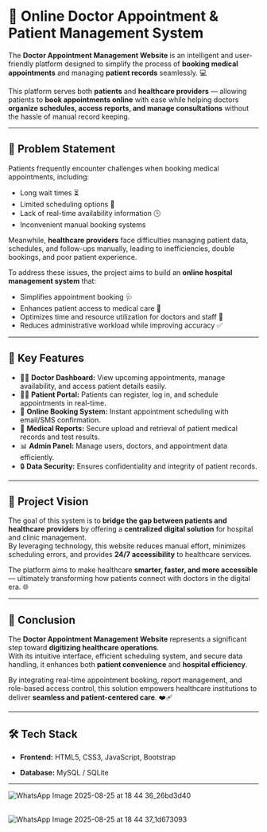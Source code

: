 # 🏥 Online Doctor Appointment & Patient Management System  

The **Doctor Appointment Management Website** is an intelligent and user-friendly platform designed to simplify the process of **booking medical appointments** and managing **patient records** seamlessly. 💻  

This platform serves both **patients** and **healthcare providers** — allowing patients to **book appointments online** with ease while helping doctors **organize schedules, access reports, and manage consultations** without the hassle of manual record keeping.  

---

## 🚨 Problem Statement  

Patients frequently encounter challenges when booking medical appointments, including:  
- Long wait times ⏳  
- Limited scheduling options 📅  
- Lack of real-time availability information 🕒  
- Inconvenient manual booking systems  

Meanwhile, **healthcare providers** face difficulties managing patient data, schedules, and follow-ups manually, leading to inefficiencies, double bookings, and poor patient experience.  

To address these issues, the project aims to build an **online hospital management system** that:  
- Simplifies appointment booking 🩺  
- Enhances patient access to medical care 💬  
- Optimizes time and resource utilization for doctors and staff 🏥  
- Reduces administrative workload while improving accuracy ✅  

---

## 🌟 Key Features  

- 👩‍⚕️ **Doctor Dashboard:** View upcoming appointments, manage availability, and access patient details easily.  
- 🧍‍♂️ **Patient Portal:** Patients can register, log in, and schedule appointments in real-time.  
- 📅 **Online Booking System:** Instant appointment scheduling with email/SMS confirmation.  
- 🩻 **Medical Reports:** Secure upload and retrieval of patient medical records and test results.  
- 📊 **Admin Panel:** Manage users, doctors, and appointment data efficiently.  
- 🔒 **Data Security:** Ensures confidentiality and integrity of patient records.  

---

## 🧠 Project Vision  

The goal of this system is to **bridge the gap between patients and healthcare providers** by offering a **centralized digital solution** for hospital and clinic management.  
By leveraging technology, this website reduces manual effort, minimizes scheduling errors, and provides **24/7 accessibility** to healthcare services.  

The platform aims to make healthcare **smarter, faster, and more accessible** — ultimately transforming how patients connect with doctors in the digital era. 🌐  

---

## 🚀 Conclusion  

The **Doctor Appointment Management Website** represents a significant step toward **digitizing healthcare operations**.  
With its intuitive interface, efficient scheduling system, and secure data handling, it enhances both **patient convenience** and **hospital efficiency**.  

By integrating real-time appointment booking, report management, and role-based access control, this solution empowers healthcare institutions to deliver **seamless and patient-centered care**. ❤️‍🩹  

---

## 🛠️ Tech Stack  

- **Frontend:** HTML5, CSS3, JavaScript, Bootstrap  
  
- **Database:** MySQL / SQLite  
  


---

![WhatsApp Image 2025-08-25 at 18 44 36_26bd3d40](https://github.com/user-attachments/assets/e364d9aa-2086-47e5-b806-912a8d2fd7e7) <br> <br>

![WhatsApp Image 2025-08-25 at 18 44 37_1d673093](https://github.com/user-attachments/assets/3732e40d-5bb8-4100-97b2-acc3650057d9) <br> <br>
